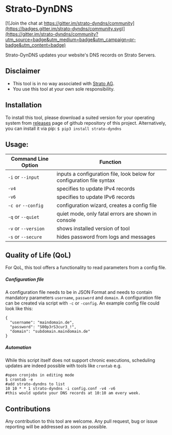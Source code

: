 # Strato-DynDNS

[![Join the chat at https://gitter.im/strato-dyndns/community](https://badges.gitter.im/strato-dyndns/community.svg)](https://gitter.im/strato-dyndns/community?utm_source=badge&utm_medium=badge&utm_campaign=pr-badge&utm_content=badge)

Strato-DynDNS updates your website's DNS records on Strato Servers. 

## Disclaimer

* This tool is in no way associated with [Strato AG](https://strato.de).
* You use this tool at your own sole responsibility.

## Installation

To install this tool, please download a suited version for your operating system from [releases](https://github.com/regmibijay/strato-dyndns/releases) page of github repository of this project. Alternatively, you can install it via pip:
```$ pip3 install strato-dyndns```

## Usage:
Command Line Option | Function
------------ | -------------
```-i``` or ```--input```| inputs a configuration file, look below for configuration file syntax
```-v4``` | specifies to update IPv4 records
```-v6``` | specifies to update IPv6 records
```-c or``` ```--config``` | configuration wizard, creates a config file
```-q``` or ```--quiet``` | quiet mode, only fatal errors are shown in console
```-v``` or ```--version``` | shows installed version of tool
```-s``` or ```--secure``` | hides password from logs and messages

 
## Quality of Life (QoL)
For QoL, this tool offers a functionality to read parameters from a config file.

##### Configuration file
A configuration file needs to be in JSON Format and needs to contain mandatory parameters ```username```, ```password``` and ```domain```. A configuration file can be created via script with `-c` or `-config`. An example config file could look like this:
```
{
  "username": "maindomain.de",
  "password": "S00p3rS3cur3_!",
  "domain": "subdomain.maindomain.de"
}
```
##### Automation
While this script itself does not support chronic executions, scheduling updates are indeed possible with tools like ```crontab``` e.g.
```
#open cronjobs in editing mode
$ crontab -e  
#add strato-dyndns to list
10 10 * * 1 strato-dyndns -i config.conf -v4 -v6
#this would update your DNS records at 10:10 am every week.
```

## Contributions
Any contribution to this tool are welcome. Any pull request, bug or issue reporting will be addressed as soon as possible.

